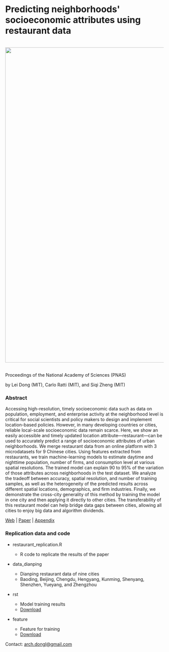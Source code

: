 # Predicting neighborhoods' socioeconomic attributes using restaurant data

<div align="center">
  <img src="https://github.com/leiii/restaurant/blob/master/food-small.jpg" width = "1000"><br><br>
</div>

Proceedings of the National Academy of Sciences (PNAS)

by Lei Dong (MIT), Carlo Ratti (MIT), and Siqi Zheng (MIT)


### Abstract

Accessing high-resolution, timely socioeconomic data such as data on population, employment, and enterprise activity at the neighborhood level is critical for social scientists and policy makers to design and implement location-based policies. However, in many developing countries or cities, reliable local-scale socioeconomic data remain scarce. Here, we show an easily accessible and timely updated location attribute—restaurant—can be used to accurately predict a range of socioeconomic attributes of urban neighborhoods. We merge restaurant data from an online platform with 3 microdatasets for 9 Chinese cities. Using features extracted from restaurants, we train machine-learning models to estimate daytime and nighttime population, number of firms, and consumption level at various spatial resolutions. The trained model can explain 90 to 95% of the variation of those attributes across neighborhoods in the test dataset. We analyze the tradeoff between accuracy, spatial resolution, and number of training samples, as well as the heterogeneity of the predicted results across different spatial locations, demographics, and firm industries. Finally, we demonstrate the cross-city generality of this method by training the model in one city and then applying it directly to other cities. The transferability of this restaurant model can help bridge data gaps between cities, allowing all cities to enjoy big data and algorithm dividends.

[Web](http://senseable.mit.edu/tasty-data/) | [Paper](https://www.pnas.org/content/116/31/15447) | [Appendix](https://www.pnas.org/content/suppl/2019/07/09/1903064116.DCSupplemental)

### Replication data and code

- restaurant_replication.R
    * R code to replicate the results of the paper
    
- data_dianping
    * Dianping restaurant data of nine cities
    * Baoding, Beijing, Chengdu, Hengyang, Kunming, Shenyang, Shenzhen, Yueyang, and Zhengzhou
    
- rst 
    * Model training results
    * [Download](https://drive.google.com/open?id=1O8rIy6CDWjapFu1YOYmmOqte8WfHe4Q-)
    
- feature 
    * Feature for training
    * [Download](https://drive.google.com/open?id=1VbWKqrkNU6MIZb17xH8B1y-k0PWdHUVw)
    
    
Contact: arch.dongl@gmail.com
